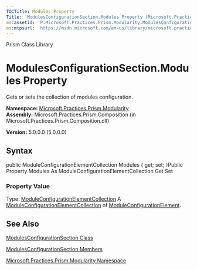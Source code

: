 ```yaml
---
TOCTitle: Modules Property
Title: 'ModulesConfigurationSection.Modules Property (Microsoft.Practices.Prism.Modularity)'
ms:assetid: 'P:Microsoft.Practices.Prism.Modularity.ModulesConfigurationSection.Modules'
ms:mtpsurl: 'https://msdn.microsoft.com/en-us/library/microsoft.practices.prism.modularity.modulesconfigurationsection.modules(v=pandp.50)'
---
```


Prism Class Library

ModulesConfigurationSection.Modules Property
================================================

Gets or sets the collection of modules configuration.

**Namespace:** [Microsoft.Practices.Prism.Modularity](https://msdn.microsoft.com/library/microsoft.practices.prism.modularity)
**Assembly:** Microsoft.Practices.Prism.Composition (in Microsoft.Practices.Prism.Composition.dll)

**Version:** 5.0.0.0 (5.0.0.0)

## Syntax


public ModuleConfigurationElementCollection Modules { get; set; }Public Property Modules As ModuleConfigurationElementCollection Get Set
### Property Value

Type: [ModuleConfigurationElementCollection](https://msdn.microsoft.com/library/microsoft.practices.prism.modularity.moduleconfigurationelementcollection)
A [ModuleConfigurationElementCollection](https://msdn.microsoft.com/library/microsoft.practices.prism.modularity.moduleconfigurationelementcollection) of [ModuleConfigurationElement](https://msdn.microsoft.com/library/microsoft.practices.prism.modularity.moduleconfigurationelement).

See Also
--------


[ModulesConfigurationSection Class](https://msdn.microsoft.com/library/microsoft.practices.prism.modularity.modulesconfigurationsection)

[ModulesConfigurationSection Members](https://msdn.microsoft.com/allmembers.t:microsoft.practices.prism.modularity.modulesconfigurationsection)

[Microsoft.Practices.Prism.Modularity Namespace](https://msdn.microsoft.com/library/microsoft.practices.prism.modularity)
